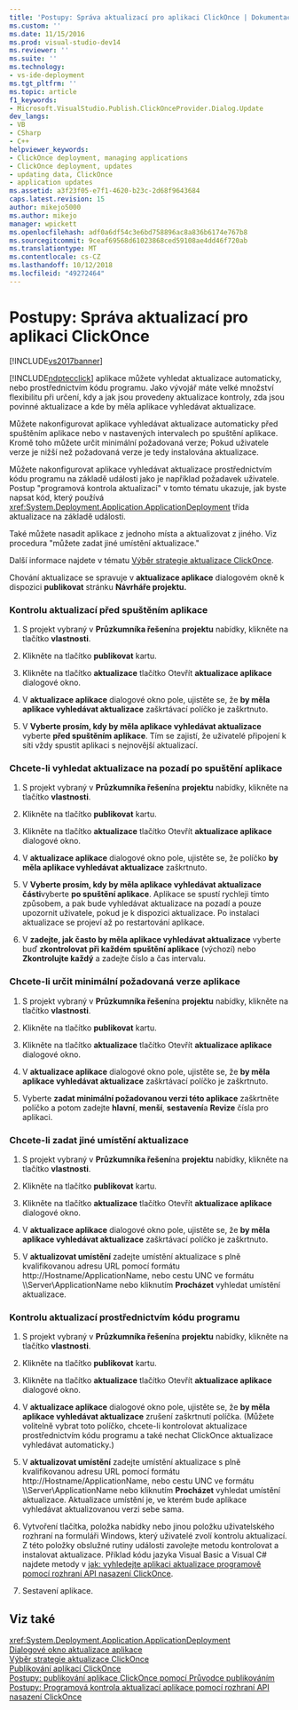 ```yaml
---
title: 'Postupy: Správa aktualizací pro aplikaci ClickOnce | Dokumentace Microsoftu'
ms.custom: ''
ms.date: 11/15/2016
ms.prod: visual-studio-dev14
ms.reviewer: ''
ms.suite: ''
ms.technology:
- vs-ide-deployment
ms.tgt_pltfrm: ''
ms.topic: article
f1_keywords:
- Microsoft.VisualStudio.Publish.ClickOnceProvider.Dialog.Update
dev_langs:
- VB
- CSharp
- C++
helpviewer_keywords:
- ClickOnce deployment, managing applications
- ClickOnce deployment, updates
- updating data, ClickOnce
- application updates
ms.assetid: a3f23f05-e7f1-4620-b23c-2d68f9643684
caps.latest.revision: 15
author: mikejo5000
ms.author: mikejo
manager: wpickett
ms.openlocfilehash: adf0a6df54c3e6bd758896ac8a836b6174e767b8
ms.sourcegitcommit: 9ceaf69568d61023868ced59108ae4dd46f720ab
ms.translationtype: MT
ms.contentlocale: cs-CZ
ms.lasthandoff: 10/12/2018
ms.locfileid: "49272464"
---
```

# <a name="how-to-manage-updates-for-a-clickonce-application"></a>Postupy: Správa aktualizací pro aplikaci ClickOnce
[!INCLUDE[vs2017banner](../includes/vs2017banner.md)]

[!INCLUDE[ndptecclick](../includes/ndptecclick-md.md)] aplikace můžete vyhledat aktualizace automaticky, nebo prostřednictvím kódu programu. Jako vývojář máte velké množství flexibilitu při určení, kdy a jak jsou provedeny aktualizace kontroly, zda jsou povinné aktualizace a kde by měla aplikace vyhledávat aktualizace.  
  
 Můžete nakonfigurovat aplikace vyhledávat aktualizace automaticky před spuštěním aplikace nebo v nastavených intervalech po spuštění aplikace. Kromě toho můžete určit minimální požadovaná verze; Pokud uživatele verze je nižší než požadovaná verze je tedy instalována aktualizace.  
  
 Můžete nakonfigurovat aplikace vyhledávat aktualizace prostřednictvím kódu programu na základě události jako je například požadavek uživatele. Postup "programová kontrola aktualizací" v tomto tématu ukazuje, jak byste napsat kód, který používá <xref:System.Deployment.Application.ApplicationDeployment> třída aktualizace na základě události.  
  
 Také můžete nasadit aplikace z jednoho místa a aktualizovat z jiného. Viz procedura "můžete zadat jiné umístění aktualizace."  
  
 Další informace najdete v tématu [Výběr strategie aktualizace ClickOnce](../deployment/choosing-a-clickonce-update-strategy.md).  
  
 Chování aktualizace se spravuje v **aktualizace aplikace** dialogovém okně k dispozici **publikovat** stránku **Návrháře projektu.**  
  
### <a name="to-check-for-updates-before-the-application-starts"></a>Kontrolu aktualizací před spuštěním aplikace  
  
1.  S projekt vybraný v **Průzkumníka řešení**na **projektu** nabídky, klikněte na tlačítko **vlastnosti**.  
  
2.  Klikněte na tlačítko **publikovat** kartu.  
  
3.  Klikněte na tlačítko **aktualizace** tlačítko Otevřít **aktualizace aplikace** dialogové okno.  
  
4.  V **aktualizace aplikace** dialogové okno pole, ujistěte se, že **by měla aplikace vyhledávat aktualizace** zaškrtávací políčko je zaškrtnuto.  
  
5.  V **Vyberte prosím, kdy by měla aplikace vyhledávat aktualizace** vyberte **před spuštěním aplikace**. Tím se zajistí, že uživatelé připojení k síti vždy spustit aplikaci s nejnovější aktualizací.  
  
### <a name="to-check-for-updates-in-the-background-after-the-application-starts"></a>Chcete-li vyhledat aktualizace na pozadí po spuštění aplikace  
  
1.  S projekt vybraný v **Průzkumníka řešení**na **projektu** nabídky, klikněte na tlačítko **vlastnosti**.  
  
2.  Klikněte na tlačítko **publikovat** kartu.  
  
3.  Klikněte na tlačítko **aktualizace** tlačítko Otevřít **aktualizace aplikace** dialogové okno.  
  
4.  V **aktualizace aplikace** dialogové okno pole, ujistěte se, že políčko **by měla aplikace vyhledávat aktualizace** zaškrtnuto.  
  
5.  V **Vyberte prosím, kdy by měla aplikace vyhledávat aktualizace části**vyberte **po spuštění aplikace**. Aplikace se spustí rychleji tímto způsobem, a pak bude vyhledávat aktualizace na pozadí a pouze upozornit uživatele, pokud je k dispozici aktualizace. Po instalaci aktualizace se projeví až po restartování aplikace.  
  
6.  V **zadejte, jak často by měla aplikace vyhledávat aktualizace** vyberte buď **zkontrolovat při každém spuštění aplikace** (výchozí) nebo **Zkontrolujte každý** a zadejte číslo a čas intervalu.  
  
### <a name="to-specify-a-minimum-required-version-for-the-application"></a>Chcete-li určit minimální požadovaná verze aplikace  
  
1.  S projekt vybraný v **Průzkumníka řešení**na **projektu** nabídky, klikněte na tlačítko **vlastnosti**.  
  
2.  Klikněte na tlačítko **publikovat** kartu.  
  
3.  Klikněte na tlačítko **aktualizace** tlačítko Otevřít **aktualizace aplikace** dialogové okno.  
  
4.  V **aktualizace aplikace** dialogové okno pole, ujistěte se, že **by měla aplikace vyhledávat aktualizace** zaškrtávací políčko je zaškrtnuto.  
  
5.  Vyberte **zadat minimální požadovanou verzi této aplikace** zaškrtněte políčko a potom zadejte **hlavní**, **menší**, **sestavení**a  **Revize** čísla pro aplikaci.  
  
### <a name="to-specify-a-different-update-location"></a>Chcete-li zadat jiné umístění aktualizace  
  
1.  S projekt vybraný v **Průzkumníka řešení**na **projektu** nabídky, klikněte na tlačítko **vlastnosti**.  
  
2.  Klikněte na tlačítko **publikovat** kartu.  
  
3.  Klikněte na tlačítko **aktualizace** tlačítko Otevřít **aktualizace aplikace** dialogové okno.  
  
4.  V **aktualizace aplikace** dialogové okno pole, ujistěte se, že **by měla aplikace vyhledávat aktualizace** zaškrtávací políčko je zaškrtnuto.  
  
5.  V **aktualizovat umístění** zadejte umístění aktualizace s plně kvalifikovanou adresu URL pomocí formátu http://Hostname/ApplicationName, nebo cestu UNC ve formátu \\\Server\ApplicationName nebo kliknutím **Procházet** vyhledat umístění aktualizace.  
  
### <a name="to-check-for-updates-programmatically"></a>Kontrolu aktualizací prostřednictvím kódu programu  
  
1.  S projekt vybraný v **Průzkumníka řešení**na **projektu** nabídky, klikněte na tlačítko **vlastnosti**.  
  
2.  Klikněte na tlačítko **publikovat** kartu.  
  
3.  Klikněte na tlačítko **aktualizace** tlačítko Otevřít **aktualizace aplikace** dialogové okno.  
  
4.  V **aktualizace aplikace** dialogové okno pole, ujistěte se, že **by měla aplikace vyhledávat aktualizace** zrušení zaškrtnutí políčka. (Můžete volitelně vybrat toto políčko, chcete-li kontrolovat aktualizace prostřednictvím kódu programu a také nechat ClickOnce aktualizace vyhledávat automaticky.)  
  
5.  V **aktualizovat umístění** zadejte umístění aktualizace s plně kvalifikovanou adresu URL pomocí formátu http://Hostname/ApplicationName, nebo cestu UNC ve formátu \\\Server\ApplicationName nebo kliknutím **Procházet** vyhledat umístění aktualizace. Aktualizace umístění je, ve kterém bude aplikace vyhledávat aktualizovanou verzi sebe sama.  
  
6.  Vytvoření tlačítka, položka nabídky nebo jinou položku uživatelského rozhraní na formuláři Windows, který uživatelé zvolí kontrolu aktualizací. Z této položky obslužné rutiny události zavolejte metodu kontrolovat a instalovat aktualizace. Příklad kódu jazyka Visual Basic a Visual C# najdete metody v [jak: vyhledejte aplikaci aktualizace programově pomocí rozhraní API nasazení ClickOnce](../deployment/how-to-check-for-application-updates-programmatically-using-the-clickonce-deployment-api.md).  
  
7.  Sestavení aplikace.  
  
## <a name="see-also"></a>Viz také  
 <xref:System.Deployment.Application.ApplicationDeployment>   
 [Dialogové okno aktualizace aplikace](http://msdn.microsoft.com/en-us/8eca8743-8e68-4d04-bfd5-4dc0a9b2934f)   
 [Výběr strategie aktualizace ClickOnce](../deployment/choosing-a-clickonce-update-strategy.md)   
 [Publikování aplikací ClickOnce](../deployment/publishing-clickonce-applications.md)   
 [Postupy: publikování aplikace ClickOnce pomocí Průvodce publikováním](../deployment/how-to-publish-a-clickonce-application-using-the-publish-wizard.md)   
 [Postupy: Programová kontrola aktualizací aplikace pomocí rozhraní API nasazení ClickOnce](../deployment/how-to-check-for-application-updates-programmatically-using-the-clickonce-deployment-api.md)




